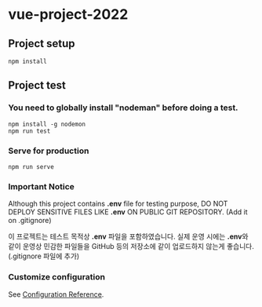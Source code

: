 # vue-project-2022

## Project setup
```
npm install
```

## Project test
### You need to globally install **"nodeman"** before doing a test.
```
npm install -g nodemon
npm run test
```

### Serve for production
```
npm run serve
```

### Important Notice

Although this project contains **.env** file for testing purpose, DO NOT DEPLOY SENSITIVE FILES LIKE **.env** ON PUBLIC GIT REPOSITORY. (Add it on .gitignore)

이 프로젝트는 테스트 목적상 **.env** 파일을 포함하였습니다. 실제 운영 시에는 **.env**와 같이 운영상 민감한 파일들을 GitHub 등의 저장소에 같이 업로드하지 않는게 좋습니다. (.gitignore 파일에 추가)

### Customize configuration
See [Configuration Reference](https://cli.vuejs.org/config/).